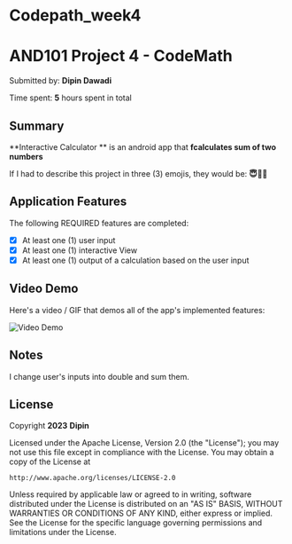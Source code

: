 # Codepath_week4
# AND101 Project 4 - CodeMath

Submitted by: **Dipin Dawadi**

Time spent: **5** hours spent in total

## Summary

**Interactive Calculator ** is an android app that **fcalculates sum of two numbers**

If I had to describe this project in three (3) emojis, they would be: **😇👏🧳**

## Application Features

The following REQUIRED features are completed:

- [x] At least one (1) user input
- [x] At least one (1) interactive View
- [x] At least one (1) output of a calculation based on the user input

## Video Demo

Here's a video / GIF that demos all of the app's implemented features:

<img src='http://i.imgur.com/link/to/your/gif/file.gif' title='Video Demo' width='' alt='Video Demo' />


## Notes
I change user's inputs into double and sum them.

## License

Copyright **2023** **Dipin**

Licensed under the Apache License, Version 2.0 (the "License");
you may not use this file except in compliance with the License.
You may obtain a copy of the License at

    http://www.apache.org/licenses/LICENSE-2.0

Unless required by applicable law or agreed to in writing, software
distributed under the License is distributed on an "AS IS" BASIS,
WITHOUT WARRANTIES OR CONDITIONS OF ANY KIND, either express or implied.
See the License for the specific language governing permissions and
limitations under the License.

